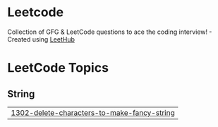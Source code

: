 # Leetcode
Collection of GFG & LeetCode questions to ace the coding interview! - Created using [LeetHub](https://github.com/QasimWani/LeetHub)

<!---LeetCode Topics Start-->
# LeetCode Topics
## String
|  |
| ------- |
| [1302-delete-characters-to-make-fancy-string](https://github.com/alokpandeygzp/GFG-Leetcode/tree/master/1302-delete-characters-to-make-fancy-string) |
<!---LeetCode Topics End-->